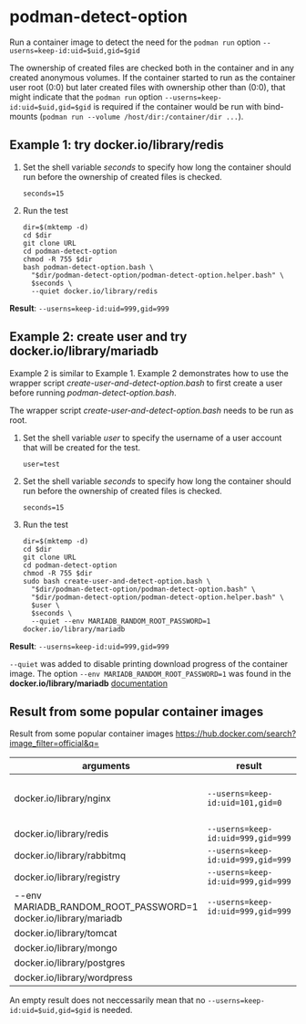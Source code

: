 # podman-detect-option
Run a container image to detect the need for the `podman run` option `--userns=keep-id:uid=$uid,gid=$gid`

The ownership of created files are checked both in the container and in any created anonymous volumes.
If the container started to run as the container user root (0:0) but later created files with
ownership other than (0:0), that might indicate that the `podman run` option `--userns=keep-id:uid=$uid,gid=$gid`
is required if the container would be run with bind-mounts (`podman run --volume /host/dir:/container/dir ...`).

## Example 1: try docker.io/library/redis

1. Set the shell variable _seconds_ to specify how long the container should run
   before the ownership of created files is checked.
   ```
   seconds=15
   ```
2. Run the test
   ```
   dir=$(mktemp -d)
   cd $dir
   git clone URL
   cd podman-detect-option
   chmod -R 755 $dir
   bash podman-detect-option.bash \
     "$dir/podman-detect-option/podman-detect-option.helper.bash" \
     $seconds \
     --quiet docker.io/library/redis
   ```
__Result__: `--userns=keep-id:uid=999,gid=999`

## Example 2: create user and try docker.io/library/mariadb

Example 2 is similar to Example 1. Example 2 demonstrates how to use
the wrapper script _create-user-and-detect-option.bash_ to first create
a user before running  _podman-detect-option.bash_.

The wrapper script _create-user-and-detect-option.bash_ needs to be run as root.

1. Set the shell variable _user_ to specify the username of a user account that will be created
   for the test.
   ```
   user=test
   ```
2. Set the shell variable _seconds_ to specify how long the container should run
   before the ownership of created files is checked.
   ```
   seconds=15
   ```
3. Run the test
   ```
   dir=$(mktemp -d)
   cd $dir
   git clone URL
   cd podman-detect-option
   chmod -R 755 $dir
   sudo bash create-user-and-detect-option.bash \
     "$dir/podman-detect-option/podman-detect-option.bash" \
     "$dir/podman-detect-option/podman-detect-option.helper.bash" \
     $user \
     $seconds \
     --quiet --env MARIADB_RANDOM_ROOT_PASSWORD=1 docker.io/library/mariadb     
   ```
__Result__: `--userns=keep-id:uid=999,gid=999`

`--quiet` was added to disable printing download progress of the container image.
The option `--env MARIADB_RANDOM_ROOT_PASSWORD=1` was found in the 
__docker.io/library/mariadb__ [documentation](https://hub.docker.com/_/mariadb)


## Result from some popular container images

Result from some popular container images
https://hub.docker.com/search?image_filter=official&q=

| arguments | result | comment |
| --        |  --    |  -- |
| docker.io/library/nginx | `--userns=keep-id:uid=101,gid=0` | a bit surprising result. Shouldn't it be uid=101,gid=101? See https://hub.docker.com/_/nginx |
| docker.io/library/redis | `--userns=keep-id:uid=999,gid=999` | |
| docker.io/library/rabbitmq | `--userns=keep-id:uid=999,gid=999` | |
| docker.io/library/registry | `--userns=keep-id:uid=999,gid=999` | |
| --env MARIADB_RANDOM_ROOT_PASSWORD=1 docker.io/library/mariadb | `--userns=keep-id:uid=999,gid=999` | |
| docker.io/library/tomcat | | |
| docker.io/library/mongo | | |
| docker.io/library/postgres | | |
| docker.io/library/wordpress | | |

An empty result does not neccessarily mean that no `--userns=keep-id:uid=$uid,gid=$gid` is needed.
